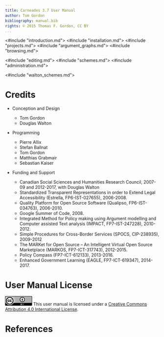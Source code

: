```yaml
---
title: Carneades 3.7 User Manual
author: Tom Gordon
bibliography: manual.bib
rights: © 2015 Thomas F. Gordon, CC BY
...
```


<#include "introduction.md">
<#include "installation.md">
<#include "projects.md">
<#include "argument_graphs.md">
<#include "browsing.md">
<!--
include "opinions.md" 
include "policy_analysis.md"
-->
<#include "editing.md">
<#include "schemes.md">
<#include "administration.md">
<!--
include "scenarios.md"
-->
<#include "walton_schemes.md">

# Credits

- Conception and Design

	- Tom Gordon
	- Douglas Walton

- Programming

	- Pierre Allix
	- Stefan Ballnat
	- Tom Gordon
	- Matthias Grabmair
    - Sebastian Kaiser

- Funding and Support

    - Canadian Social Sciences and Humanities Research Council, 2007-09
      and 2012-2017, with Douglas Walton
	- Standardized Transparent Representations in order to Extend
      Legal Accessibility (Estrella, FP6-IST-027655), 2006-2008.
	- Quality Platform for Open Source Software (Qualipso,
      FP6-IST-034763), 2006-2010.
    - Google Summer of Code, 2008.
	- Integrated Method for Policy making using Argument modelling and
      Computer assisted Text analysis (IMPACT, FP7-IST-247228),
      2010-2012.
    - Simple Procedures for Cross-Border Services (SPOCS, CIP-238935),
      2009-2012
	- The MARKet for Open Source – An Intelligent Virtual Open Source
      Marketplace (MARKOS, FP7-ICT-317743), 2012-2015.
    - Policy Compass (FP7-ICT-612133), 2013-2016.
    - Enhanced Government Learning (EAGLE, FP7-ICT-619347), 2014-2017.

# User Manual License

![Creative Commons License](cc_by_40_88x31.png) This user manual is licensed under a
[Creative Commons Attribution 4.0 International License](http://creativecommons.org/licenses/by/4.0/).

# References
